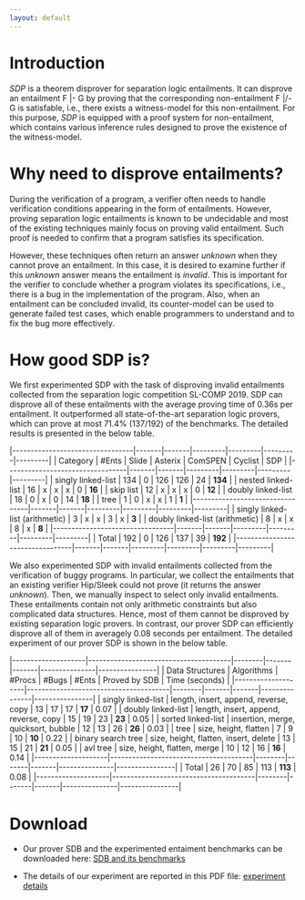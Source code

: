 ```yaml
---
layout: default
---
```


# Introduction

*SDP* is a theorem disprover for separation logic entailments. It can
disprove an entailment F |- G by proving that the corresponding
non-entailment F |/- G is satisfable, i.e., there exists a witness-model
for this non-entailment. For this purpose, *SDP* is equipped with a
proof system for non-entailment, which contains various inference rules
designed to prove the existence of the witness-model.

# Why need to disprove entailments?

During the verification of a program, a verifier often needs to handle
verification conditions appearing in the form of entailments. However,
proving separation logic entailments is known to be undecidable and most
of the existing techniques mainly focus on proving valid entailment.
Such proof is needed to confirm that a program satisfies its
specification.

However, these techniques often return an answer *unknown* when they
cannot prove an entailment. In this case, it is desired to examine
further if this *unknown* answer means the entailment is *invalid*. This
is important for the verifier to conclude whether a program violates its
specifications, i.e., there is a bug in the implementation of the
program. Also, when an entailment can be concluded invalid, its
counter-model can be used to generate failed test cases, which enable
programmers to understand and to fix the bug more effectively.

# How good SDP is?

We first experimented SDP with the task of disproving invalid
entailments collected from the separation logic competition
SL-COMP 2019. SDP can disprove all of these entailments with the average
proving time of 0.36s per entailment. It outperformed all
state-of-the-art separation logic provers, which can prove at most
71.4\% (137/192) of the benchmarks. The detailed results is presented in
the below table.

|---------------------------------|-------|-------|---------|---------|---------|---------|
| Category                        | #Ents | Slide | Asterix | ComSPEN | Cyclist | SDP     |
|---------------------------------|-------|-------|---------|---------|---------|---------|
| singly linked-list              |   134 | 0     | 126     |     126 |      24 | **134** |
| nested linked-list              |    16 | x     | x       |       x |       0 | **16**  |
| skip list                       |    12 | x     | x       |       x |       0 | **12**  |
| doubly linked-list              |    18 | 0     | x       |       0 |      14 | **18**  |
| tree                            |     1 | 0     | x       |       x |       1 | **1**   |
|---------------------------------|-------|-------|---------|---------|---------|---------|
| singly linked-list (arithmetic) |     3 | x     | x       |       3 |       x | **3**   |
| doubly linked-list (arithmetic) |     8 | x     | x       |       8 |       x | **8**   |
|---------------------------------|-------|-------|---------|---------|---------|---------|
| Total                           |   192 | 0     | 126     |     137 |      39 | **192** |
|---------------------------------|-------|-------|---------|---------|---------|---------|


We also experimented SDP with invalid entailments collected from the
verification of buggy programs. In particular, we collect the
entailments that an existing verifier Hip/Sleek could not prove (it
returns the answer *unknown*). Then, we manually inspect to select only
invalid entailments. These entailments contain not only arithmetic
constraints but also complicated data structures. Hence, most of them
cannot be disproved by existing separation logic provers. In contrast,
our prover SDP can efficiently disprove all of them in averagely 0.08
seconds per entailment. The detailed experiment of our prover SDP is
shown in the below table.


|--------------------|---------------------------------------|--------|-------|-------|---------------|----------------|
| Data Structures    | Algorithms                            | #Procs | #Bugs | #Ents | Proved by SDB | Time (seconds) |
|--------------------|---------------------------------------|--------|-------|-------|---------------|----------------|
| singly linked-list | length, insert, append, reverse, copy |     13 |    17 |    17 | **17**        |           0.07 |
| doubly linked-list | length, insert, append, reverse, copy |     15 |    19 |    23 | **23**        |           0.05 |
| sorted linked-list | insertion, merge, quicksort, bubble   |     12 |    13 |    26 | **26**        |           0.03 |
| tree               | size, height, flatten                 |      7 |     9 |    10 | **10**        |           0.22 |
| binary search tree | size, height, flatten, insert, delete |     13 |    15 |    21 | **21**        |           0.05 |
| avl tree           | size, height, flatten, merge          |     10 |    12 |    16 | **16**        |           0.14 |
|--------------------|---------------------------------------|--------|-------|-------|---------------|----------------|
| Total              | 26                                    |     70 |    85 |   113 | **113**       |           0.08 |
|--------------------|---------------------------------------|--------|-------|-------|---------------|----------------|

# Download

- Our prover SDB and the experimented entaiment benchmarks can be
  downloaded here: [SDB and its
  benchmarks](https://www.dropbox.com/s/bzsh70pm6n50oaf/prover-benchmarks.zip)

- The details of our experiment are reported in this PDF file:
  [experiment details](https://www.dropbox.com/s/i2n1jgswu6o9h3f/FM19-experiment.pdf)
